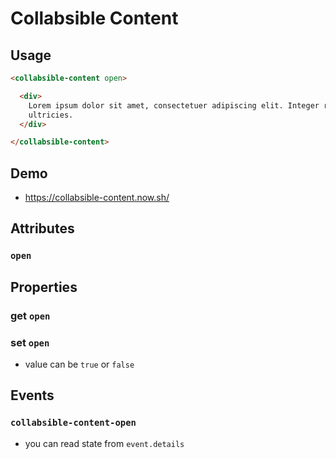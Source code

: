 # Collabsible Content

## Usage

```html
<collabsible-content open>

  <div>
    Lorem ipsum dolor sit amet, consectetuer adipiscing elit. Integer rutrum, orci vestibulum ullamcorper
    ultricies.
  </div>

</collabsible-content>
```

## Demo

- https://collabsible-content.now.sh/

## Attributes

### `open`

## Properties

### get `open`

### set `open`
- value can be `true` or `false`

## Events

### `collabsible-content-open`
- you can read state from `event.details`
